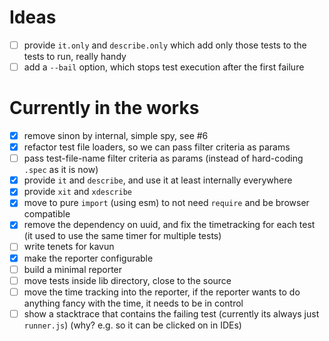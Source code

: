 # Ideas
- [ ] provide `it.only` and `describe.only` which add only those tests to the tests to run, really handy
- [ ] add a `--bail` option, which stops test execution after the first failure
 
# Currently in the works

- [x] remove sinon by internal, simple spy, see #6
- [x] refactor test file loaders, so we can pass filter criteria as params
- [ ] pass test-file-name filter criteria as params (instead of hard-coding `.spec` as it is now)
- [x] provide `it` and `describe`, and use it at least internally everywhere
- [x] provide `xit` and `xdescribe`
- [x] move to pure `import` (using esm) to not need `require` and be browser compatible
- [x] remove the dependency on uuid, and fix the timetracking for each test (it used to use the same timer for multiple tests)
- [ ] write tenets for kavun
- [x] make the reporter configurable
- [ ] build a minimal reporter
- [ ] move tests inside lib directory, close to the source
- [ ] move the time tracking into the reporter, if the reporter wants to do anything fancy with the time, it needs to be in control
- [ ] show a stacktrace that contains the failing test (currently its always just `runner.js`) (why? e.g. so it can be clicked on in IDEs) 